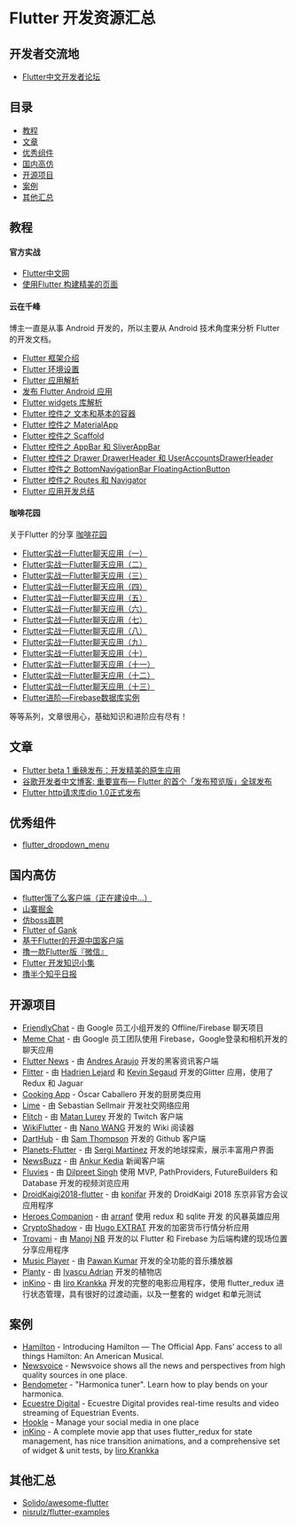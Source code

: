 # Flutter 开发资源汇总

## 开发者交流地

* [Flutter中文开发者论坛](http://flutter-dev.cn/)

## 目录

* [教程](#user-content-教程)
* [文章](#user-content-文章)
* [优秀组件](#user-content-优秀组件)
* [国内高仿](#user-content-国内高仿)
* [开源项目](#user-content-开源项目)
* [案例](#user-content-案例)
* [其他汇总](#user-content-其他汇总)

## 教程

#### 官方实战

* [Flutter中文网](https://flutterchina.club/)
* [使用Flutter 构建精美的页面](https://codelabs.developers.google.com/codelabs/flutter-cn/index.html?index=..%2F..%2Findex#0)

#### 云在千峰

博主一直是从事 Android 开发的，所以主要从 Android 技术角度来分析 Flutter 的开发文档。

* [Flutter 框架介绍](http://blog.chengyunfeng.com/?p=1033)
* [Flutter 环境设置](http://blog.chengyunfeng.com/?p=1034)
* [Flutter 应用解析](http://blog.chengyunfeng.com/?p=1036) 
* [发布 Flutter Android 应用](http://blog.chengyunfeng.com/?p=1037)
* [Flutter widgets 库解析](http://blog.chengyunfeng.com/?p=1038)
* [Flutter 控件之 文本和基本的容器](http://blog.chengyunfeng.com/?p=1040)
* [Flutter 控件之 MaterialApp](http://blog.chengyunfeng.com/?p=1041)
* [Flutter 控件之 Scaffold](http://blog.chengyunfeng.com/?p=1042)
* [Flutter 控件之 AppBar 和 SliverAppBar](http://blog.chengyunfeng.com/?p=1044)
* [Flutter 控件之 Drawer DrawerHeader 和 UserAccountsDrawerHeader](http://blog.chengyunfeng.com/?p=1046)
* [Flutter 控件之 BottomNavigationBar FloatingActionButton](http://blog.chengyunfeng.com/?p=1048)
* [Flutter 控件之 Routes 和 Navigator](http://blog.chengyunfeng.com/?p=1049)
* [Flutter 应用开发总结](http://blog.chengyunfeng.com/?p=1051)

#### 咖啡花园

关于Flutter 的分享 [咖啡花园](https://blog.csdn.net/hekaiyou/article/list/8)

* [Flutter实战一Flutter聊天应用（一）](https://blog.csdn.net/hekaiyou/article/details/72870759)
* [Flutter实战一Flutter聊天应用（二）](https://blog.csdn.net/hekaiyou/article/details/72884897)
* [Flutter实战一Flutter聊天应用（三）](https://blog.csdn.net/hekaiyou/article/details/72897702)
* [Flutter实战一Flutter聊天应用（四）](https://blog.csdn.net/hekaiyou/article/details/72902691)
* [Flutter实战一Flutter聊天应用（五）](https://blog.csdn.net/hekaiyou/article/details/72921061)
* [Flutter实战一Flutter聊天应用（六）](https://blog.csdn.net/hekaiyou/article/details/72972599)
* [Flutter实战一Flutter聊天应用（七）](https://blog.csdn.net/hekaiyou/article/details/73130991)
* [Flutter实战一Flutter聊天应用（八）](https://blog.csdn.net/hekaiyou/article/details/73196458)
* [Flutter实战一Flutter聊天应用（九）](https://blog.csdn.net/hekaiyou/article/details/73239486)
* [Flutter实战一Flutter聊天应用（十）](https://blog.csdn.net/hekaiyou/article/details/73501793)
* [Flutter实战一Flutter聊天应用（十一）](https://blog.csdn.net/hekaiyou/article/details/73550576)
* [Flutter实战一Flutter聊天应用（十二）](https://blog.csdn.net/hekaiyou/article/details/73819668)
* [Flutter实战一Flutter聊天应用（十三）](https://blog.csdn.net/hekaiyou/article/details/73862821)
* [Flutter进阶—Firebase数据库实例](https://blog.csdn.net/hekaiyou/article/details/74990042)

等等系列，文章很用心，基础知识和进阶应有尽有！

## 文章

* [Flutter beta 1 重磅发布：开发精美的原生应用](http://developers.googleblog.cn/2018/02/flutter-beta1.html)
* [谷歌开发者中文博客: 重要宣布— Flutter 的首个「发布预览版」全球发布](https://developers.googleblog.cn/2018/06/flutter-release-preview-1.html)
* [Flutter http请求库dio 1.0正式发布](https://juejin.im/post/5b624929e51d4506d27ed3f6)

## 优秀组件

* [flutter_dropdown_menu](https://github.com/jzoom/flutter_dropdown_menu)

## 国内高仿

- [flutter饿了么客户端（正在建设中...）](https://github.com/jzoom/flutter_eleme)
- [山寨掘金](https://github.com/MeFelixWang/juejin)
- [仿boss直聘](https://github.com/heruijun/flutter_boss)
- [Flutter of Gank](https://github.com/onlyloveyd/FlutterGank)
- [基于Flutter的开源中国客户端](https://github.com/yubo725/flutter-osc)
- [撸一款Flutter版『微信』](https://github.com/JadenZhong/wechat-flutter)
- [Flutter 开发知识小集](https://github.com/awesome-tips/awesome-tips-flutter-app)
- [撸半个知乎日报](https://github.com/zhujian1989/ZhihuDailyPurifyByFlutter)

## 开源项目

- [FriendlyChat](https://github.com/flutter/friendlychat-flutter) - 由 Google 员工小组开发的 Offline/Firebase 聊天项目
- [Meme Chat](https://github.com/efortuna/memechat) - 由 Google 员工团队使用 Firebase，Google登录和相机开发的聊天应用
- [Flutter News](https://github.com/andresaraujo/flutter_news) - 由 [Andres Araujo](http://andresaraujo.co/) 开发的黑客资讯客户端
- [Flitter](https://github.com/dart-flitter/flitter) - 由 [Hadrien Lejard](https://twitter.com/HadrienLejard) 和 [Kevin Segaud](https://twitter.com/kevin_segaud) 开发的Glitter 应用，使用了 Redux 和 Jaguar
- [Cooking App](https://github.com/oscarcpozas/cooking-app-flutter) - Óscar Caballero 开发的厨房类应用
- [Lime](https://github.com/fablue/lime-flutter) - 由 Sebastian Sellmair 开发社交网络应用
- [Flitch](https://github.com/matanlurey/flitch) - 由 [Matan Lurey](https://twitter.com/matanlurey) 开发的 Twitch 客户端
- [WikiFlutter](https://github.com/nanowang/wiki-flutter) - 由 [Nano WANG](https://github.com/nanowang) 开发的 Wiki 阅读器
- [DartHub](https://github.com/SamThompson/dart_hub) - 由 [Sam Thompson](https://github.com/SamThompson) 开发的 Github 客户端
- [Planets-Flutter](https://github.com/sergiandreplace/flutter_planets_tutorial) - 由 [Sergi Martínez](http://sergiandreplace.com/) 开发的地球探索，展示丰富用户界面
- [NewsBuzz](https://github.com/theankurkedia/NewsBuzz) - 由 [Ankur Kedia](https://github.com/theankurkedia) 新闻客户端
- [Fluvies](https://github.com/dilpreet96/Fluvies.git) - 由 [Dilpreet Singh](https://github.com/dilpreet96) 使用 MVP, PathProviders, FutureBuilders 和 Database 开发的视频浏览应用
- [DroidKaigi2018-flutter](https://github.com/konifar/droidkaigi2018-flutter) - 由 [konifar](https://github.com/konifar) 开发的 DroidKaigi 2018 东京非官方会议应用程序
- [Heroes Companion](https://github.com/arranf/Heroes-Companion) - 由 [arranf](https://github.com/arranf) 使用 redux 和 sqlite 开发 的风暴英雄应用
- [CryptoShadow](https://github.com/huextrat/CryptoShadow) - 由 [Hugo EXTRAT](https://github.com/huextrat) 开发的加密货币行情分析应用
- [Trovami](https://github.com/Samaritan1011001/Trovami) - 由 [Manoj NB](https://github.com/Samaritan1011001) 开发的以 Flutter 和 Firebase 为后端构建的现场位置分享应用程序
- [Music Player](https://github.com/iampawan/Flutter-Music-Player) - 由 [Pawan Kumar](https://about.me/imthepk) 开发的全功能的音乐播放器
- [Planty](https://github.com/Ivaskuu/plantly) - 由 [Ivascu Adrian](https://github.com/Ivaskuu) 开发的植物店
- [inKino](https://github.com/roughike/inKino) - 由 [Iiro Krankka](https://github.com/roughike) 开发的完整的电影应用程序，使用 flutter_redux 进行状态管理，具有很好的过渡动画，以及一整套的 widget 和单元测试

## 案例

* [Hamilton](https://itunes.apple.com/fr/app/hamilton-the-official-app/id1255231054?mt=8&ign-mpt=uo%3D4) - Introducing Hamilton — The Official App. Fans’ access to all things Hamilton: An American Musical.
* [Newsvoice](https://itunes.apple.com/se/app/newsvoice/id1208421834?l=en&mt=8) - Newsvoice shows all the news and perspectives from high quality sources in one place.
* [Bendometer](https://itunes.apple.com/us/app/bendometer/id772557902?mt=8) - "Harmonica tuner". Learn how to play bends on your harmonica.
* [Ecuestre Digital](https://itunes.apple.com/mx/app/ecuestre-digital/id1183799348?mt=8) - Ecuestre Digital provides real-time results and video streaming of Equestrian Events.
* [Hookle](https://www.hookle.net/) - Manage your social media in one place
* [inKino](https://github.com/roughike/inKino) - A complete movie app that uses flutter_redux for state management, has nice transition animations, and a comprehensive set of widget & unit tests, by [Iiro Krankka](https://github.com/roughike)

## 其他汇总

* [Solido/awesome-flutter](https://github.com/Solido/awesome-flutter)
* [nisrulz/flutter-examples](https://github.com/nisrulz/flutter-examples)
